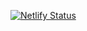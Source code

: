 [![Netlify Status](https://api.netlify.com/api/v1/badges/1c1523e2-f5fa-4000-87e6-5556ba7de4f1/deploy-status)](https://app.netlify.com/sites/vthelamb/deploys)
